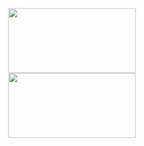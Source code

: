 <img height="130px" width="256" src="https://github-readme-stats.vercel.app/api?username=OAkimasa&count_private=true&show_icons=true&theme=github_dark#gh-dark-mode-only" />
<img height="130px" width="256" src="https://github-readme-stats.vercel.app/api/top-langs/?username=OAkimasa&layout=compact&theme=github_dark#gh-dark-mode-only" />
